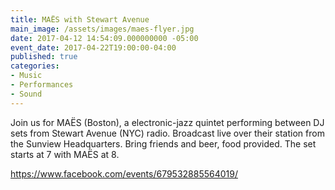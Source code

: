 ```yaml
---
title: MAËS with Stewart Avenue
main_image: /assets/images/maes-flyer.jpg
date: 2017-04-12 14:54:09.000000000 -05:00
event_date: 2017-04-22T19:00:00-04:00
published: true
categories:
- Music
- Performances
- Sound
---
```

<p>Join us for MAËS (Boston), a electronic-jazz quintet performing between DJ sets from Stewart Avenue (NYC) radio. Broadcast live over their station from the Sunview Headquarters. Bring friends and beer, food provided. The set starts at 7 with MAËS at 8.</p>
<p><a href="https://www.facebook.com/events/679532885564019/">https://www.facebook.com/events/679532885564019/</a></p>
